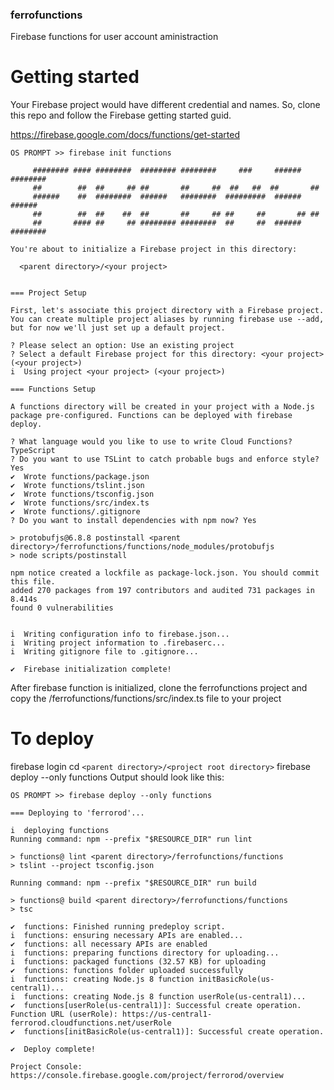 ### ferrofunctions
Firebase functions for user account aministraction

# Getting started

Your Firebase project would have different credential and names.  So, clone this repo and follow the Firebase getting started guid.

https://firebase.google.com/docs/functions/get-started

```
OS PROMPT >> firebase init functions

     ######## #### ########  ######## ########     ###     ######  ########
     ##        ##  ##     ## ##       ##     ##  ##   ##  ##       ##
     ######    ##  ########  ######   ########  #########  ######  ######
     ##        ##  ##    ##  ##       ##     ## ##     ##       ## ##
     ##       #### ##     ## ######## ########  ##     ##  ######  ########

You're about to initialize a Firebase project in this directory:

  <parent directory>/<your project>


=== Project Setup

First, let's associate this project directory with a Firebase project.
You can create multiple project aliases by running firebase use --add, 
but for now we'll just set up a default project.

? Please select an option: Use an existing project
? Select a default Firebase project for this directory: <your project> (<your project>)
i  Using project <your project> (<your project>)

=== Functions Setup

A functions directory will be created in your project with a Node.js
package pre-configured. Functions can be deployed with firebase deploy.

? What language would you like to use to write Cloud Functions? TypeScript
? Do you want to use TSLint to catch probable bugs and enforce style? Yes
✔  Wrote functions/package.json
✔  Wrote functions/tslint.json
✔  Wrote functions/tsconfig.json
✔  Wrote functions/src/index.ts
✔  Wrote functions/.gitignore
? Do you want to install dependencies with npm now? Yes

> protobufjs@6.8.8 postinstall <parent directory>/ferrofunctions/functions/node_modules/protobufjs
> node scripts/postinstall

npm notice created a lockfile as package-lock.json. You should commit this file.
added 270 packages from 197 contributors and audited 731 packages in 8.414s
found 0 vulnerabilities


i  Writing configuration info to firebase.json...
i  Writing project information to .firebaserc...
i  Writing gitignore file to .gitignore...

✔  Firebase initialization complete!
```

After firebase function is initialized, clone the ferrofunctions project and copy the /ferrofunctions/functions/src/index.ts file to your project

# To deploy
firebase login
cd `<parent directory>/<project root directory>`
firebase deploy --only functions
Output should look like this:
```
OS PROMPT >> firebase deploy --only functions

=== Deploying to 'ferrorod'...

i  deploying functions
Running command: npm --prefix "$RESOURCE_DIR" run lint

> functions@ lint <parent directory>/ferrofunctions/functions
> tslint --project tsconfig.json

Running command: npm --prefix "$RESOURCE_DIR" run build

> functions@ build <parent directory>/ferrofunctions/functions
> tsc

✔  functions: Finished running predeploy script.
i  functions: ensuring necessary APIs are enabled...
✔  functions: all necessary APIs are enabled
i  functions: preparing functions directory for uploading...
i  functions: packaged functions (32.57 KB) for uploading
✔  functions: functions folder uploaded successfully
i  functions: creating Node.js 8 function initBasicRole(us-central1)...
i  functions: creating Node.js 8 function userRole(us-central1)...
✔  functions[userRole(us-central1)]: Successful create operation. 
Function URL (userRole): https://us-central1-ferrorod.cloudfunctions.net/userRole
✔  functions[initBasicRole(us-central1)]: Successful create operation. 

✔  Deploy complete!

Project Console: https://console.firebase.google.com/project/ferrorod/overview
```
